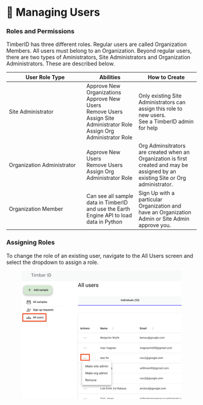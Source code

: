 # 🚸 Managing Users

### Roles and Permissions

TimberID has three different roles. Regular users are called Organization Members. All users must belong to an Organization. Beyond regular users, there are two types of Aministrators, Site Administrators and Organization Administrators. These are described below.

<table><thead><tr><th width="191.33333333333331">User Role Type</th><th>Abilities</th><th>How to Create</th></tr></thead><tbody><tr><td>Site Administrator</td><td>Approve New Organizations<br>Approve New Users<br>Remove Users<br>Assign Site Administrator Role<br>Assign Org Administrator Role</td><td>Only existing Site Administrators can assign this role to new users.<br>See a TimberID admin for help</td></tr><tr><td>Organization Administrator</td><td>Approve New Users<br>Remove Users<br>Assign Org Administrator Role</td><td>Org Adminsitrators are created when an Organization is first created and may be assigned by an existing Site or Org administrator. </td></tr><tr><td>Organization Member</td><td>Can see all sample data in TimberID and use the Earth Engine API to load data in Python</td><td>Sign Up with a particular Organization and have an Organization Admin or Site Admin approve you.</td></tr></tbody></table>



### Assigning Roles

To change the role of an existing user, navigate to the All Users screen and select the dropdown to assign a role.

<figure><img src="../../.gitbook/assets/user-admin.png" alt=""><figcaption></figcaption></figure>

